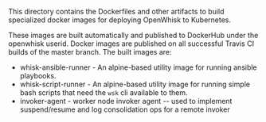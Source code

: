 <!--
#
# Licensed to the Apache Software Foundation (ASF) under one or more
# contributor license agreements.  See the NOTICE file distributed with
# this work for additional information regarding copyright ownership.
# The ASF licenses this file to You under the Apache License, Version 2.0
# (the "License"); you may not use this file except in compliance with
# the License.  You may obtain a copy of the License at
#
#     http://www.apache.org/licenses/LICENSE-2.0
#
# Unless required by applicable law or agreed to in writing, software
# distributed under the License is distributed on an "AS IS" BASIS,
# WITHOUT WARRANTIES OR CONDITIONS OF ANY KIND, either express or implied.
# See the License for the specific language governing permissions and
# limitations under the License.
#
-->

This directory contains the Dockerfiles and other artifacts to
build specialized docker images for deploying OpenWhisk to Kubernetes.

These images are built automatically and published
to DockerHub under the openwhisk userid.  Docker images are
published on all successful Travis CI builds of the master branch.
The built images are:
  * whisk-ansible-runner - An alpine-based utility image for running
    ansible playbooks.
  * whisk-script-runner - An alpine-based utility image for running
    simple bash scripts that need the `wsk` cli available to them.
  * invoker-agent - worker node invoker agent -- used to implement
    suspend/resume and log consolidation ops for a remote invoker

